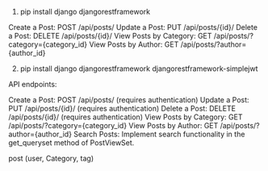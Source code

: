 1. pip install django djangorestframework

Create a Post: POST /api/posts/
Update a Post: PUT /api/posts/{id}/
Delete a Post: DELETE /api/posts/{id}/
View Posts by Category: GET /api/posts/?category={category_id}
View Posts by Author: GET /api/posts/?author={author_id}


2. pip install django djangorestframework djangorestframework-simplejwt

API endpoints:

Create a Post: POST /api/posts/ (requires authentication)
Update a Post: PUT /api/posts/{id}/ (requires authentication)
Delete a Post: DELETE /api/posts/{id}/ (requires authentication)
View Posts by Category: GET /api/posts/?category={category_id}
View Posts by Author: GET /api/posts/?author={author_id}
Search Posts: Implement search functionality in the get_queryset method of PostViewSet.

post (user, Category, tag)